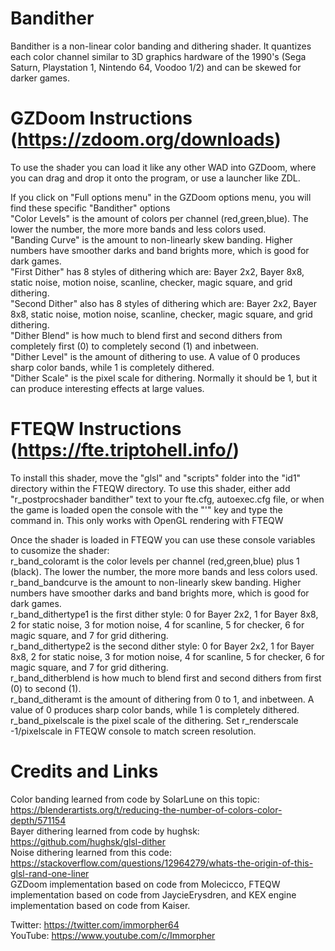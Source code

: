 # Bandither
Bandither is a non-linear color banding and dithering shader. It quantizes each color channel similar to 3D graphics hardware of the 1990's (Sega Saturn, Playstation 1, Nintendo 64, Voodoo 1/2) and can be skewed for darker games.

# GZDoom Instructions (https://zdoom.org/downloads)
To use the shader you can load it like any other WAD into GZDoom, where you can drag and drop it onto the program, or use a launcher like ZDL.  
  
If you click on "Full options menu" in the GZDoom options menu, you will find these specific "Bandither" options  
"Color Levels" is the amount of colors per channel (red,green,blue). The lower the number, the more more bands and less colors used.  
"Banding Curve" is the amount to non-linearly skew banding. Higher numbers have smoother darks and band brights more, which is good for dark games.  
"First Dither" has 8 styles of dithering which are: Bayer 2x2, Bayer 8x8, static noise, motion noise, scanline, checker, magic square, and grid dithering.  
"Second Dither" also has 8 styles of dithering which are: Bayer 2x2, Bayer 8x8, static noise, motion noise, scanline, checker, magic square, and grid dithering.  
"Dither Blend" is how much to blend first and second dithers from completely first (0) to completely second (1) and inbetween.  
"Dither Level" is the amount of dithering to use. A value of 0 produces sharp color bands, while 1 is completely dithered.  
"Dither Scale" is the pixel scale for dithering. Normally it should be 1, but it can produce interesting effects at large values.  

# FTEQW Instructions (https://fte.triptohell.info/)
To install this shader, move the "glsl" and "scripts" folder into the "id1" directory within the FTEQW directory. To use this shader, either add "r_postprocshader bandither" text to your fte.cfg, autoexec.cfg file, or when the game is loaded open the console with the "'" key and type the command in. This only works with OpenGL rendering with FTEQW  

Once the shader is loaded in FTEQW you can use these console variables to cusomize the shader:  
r_band_coloramt is the color levels per channel (red,green,blue) plus 1 (black). The lower the number, the more more bands and less colors used.  
r_band_bandcurve is the amount to non-linearly skew banding. Higher numbers have smoother darks and band brights more, which is good for dark games.  
r_band_dithertype1 is the first dither style: 0 for Bayer 2x2, 1 for Bayer 8x8, 2 for static noise, 3 for motion noise, 4 for scanline, 5 for checker, 6 for magic square, and 7 for grid dithering.  
r_band_dithertype2 is the second dither style: 0 for Bayer 2x2, 1 for Bayer 8x8, 2 for static noise, 3 for motion noise, 4 for scanline, 5 for checker, 6 for magic square, and 7 for grid dithering.  
r_band_ditherblend is how much to blend first and second dithers from first (0) to second (1).  
r_band_ditheramt is the amount of dithering from 0 to 1, and inbetween. A value of 0 produces sharp color bands, while 1 is completely dithered.  
r_band_pixelscale is the pixel scale of the dithering. Set r_renderscale -1/pixelscale in FTEQW console to match screen resolution.  

# Credits and Links  
Color banding learned from code by SolarLune on this topic: https://blenderartists.org/t/reducing-the-number-of-colors-color-depth/571154  
Bayer dithering learned from code by hughsk: https://github.com/hughsk/glsl-dither  
Noise dithering learned from this code: https://stackoverflow.com/questions/12964279/whats-the-origin-of-this-glsl-rand-one-liner  
GZDoom implementation based on code from Molecicco, FTEQW implementation based on code from JaycieErysdren, and KEX engine implementation based on code from Kaiser.  
  
Twitter: https://twitter.com/immorpher64  
YouTube: https://www.youtube.com/c/Immorpher  
